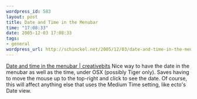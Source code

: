 ```yaml
--- 
wordpress_id: 583
layout: post
title: Date and Time in the Menubar
time: "17:08:33"
date: 2005-12-03 17:08:33
tags: 
- general
wordpress_url: http://schinckel.net/2005/12/03/date-and-time-in-the-menubar/
---
```

[Date and time in the menubar | creativebits][1] Nice way to have the date in the menubar as well as the time, under OSX (possibly Tiger only). Saves having to move the mouse up to the top-right and click to see the date. Of course, this will affect anything else that uses the Medium Time setting, like ecto's Date view. 

   [1]: http://creativebits.org/mac_os_x/date_and_time_in_the_menubar

